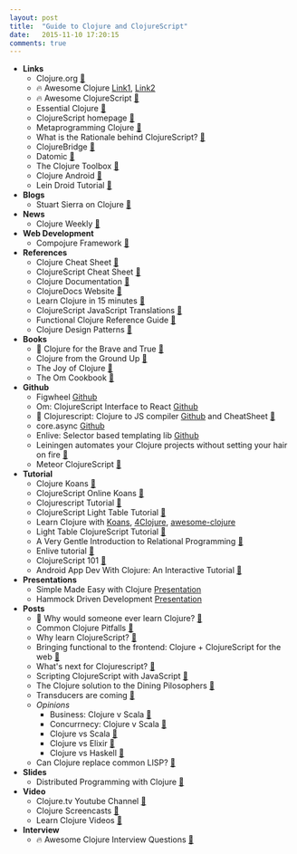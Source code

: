 ```yaml
---
layout: post
title:  "Guide to Clojure and ClojureScript"
date:   2015-11-10 17:20:15
comments: true
---
```



- **Links**
    - Clojure.org [:link:](http://clojure.org/)
    - :fire: Awesome Clojure [Link1](https://github.com/razum2um/awesome-clojure), [Link2](https://github.com/mbuczko/awesome-clojure)
    - :fire: Awesome ClojureScript [:link:](https://github.com/emrehan/clojurescript-awesome)
    - Essential Clojure [:link:](http://clojure-doc.org/articles/content.html#essentialse)
    - ClojureScript homepage [:link:](http://cljsjs.github.io/)
    - Metaprogramming Clojure [:link:](http://clojure-doc.org/articles/language/macros.html)
    - What is the Rationale behind ClojureScript? [:link:](https://github.com/clojure/clojurescript/wiki/Rationale)
    - ClojureBridge [:link:](http://www.clojurebridge.org/)
    - Datomic [:link:](http://www.datomic.com/)
    - The Clojure Toolbox [:link:](http://www.clojure-toolbox.com/)
    - Clojure Android [:link:](http://clojure-android.info/)
    - Lein Droid Tutorial [:link:](https://github.com/clojure-android/lein-droid/wiki/Tutorial)
- **Blogs**
    - Stuart Sierra on Clojure [:newspaper:](http://stuartsierra.com/)
- **News**
    - Clojure Weekly [:link:](http://reborg.tumblr.com/)
- **Web Development**
    - Compojure Framework [:link:](https://github.com/weavejester/compojure/wiki)
- **References**
    - Clojure Cheat Sheet [:link:](http://clojure.org/cheatsheet)
    - ClojureScript Cheat Sheet [:link:](http://cljs.info/cheatsheet/)
    - Clojure Documentation [:link:](http://clojure-doc.org/)
    - ClojureDocs Website [:link:](http://clojuredocs.org/)
    - Learn Clojure in 15 minutes [:link:](http://adambard.com/blog/clojure-in-15-minutes/)
    - ClojureScript JavaScript Translations [:link:](http://himera.herokuapp.com/index.html)
    - Functional Clojure Reference Guide [:link:](https://dzone.com/storage/assets/3818-rc122-010d-clojure.pdf)
    - Clojure Design Patterns [:link:](http://mishadoff.com/blog/clojure-design-patterns/)
- **Books** 
    - :raised_hands: Clojure for the Brave and True [:link:](http://www.braveclojure.com/introduction/)
    - Clojure from the Ground Up [:link:](https://aphyr.com/posts/301-clojure-from-the-ground-up-welcome)
    - The Joy of Clojure [:link:](http://www.joyofclojure.com/)
    - The Om Cookbook [:link:](https://github.com/omcljs/om-cookbook)
- **Github**
    - Figwheel [Github](https://github.com/bhauman/lein-figwheel)
    - Om: ClojureScript Interface to React [Github](https://github.com/omcljs/om)
    - :raised_hands: Clojurescript: Clojure to JS compiler [Github](https://github.com/clojure/clojurescript) and CheatSheet [:link:](http://himera.herokuapp.com/index.html)
    - core.async [Github](https://github.com/clojure/core.async)
    - Enlive: Selector based templating lib [Github](https://github.com/cgrand/enlive)
    - Leiningen automates your Clojure projects without setting your hair on fire [:link:](https://github.com/technomancy/leiningen)
    - Meteor ClojureScript [:link:](https://github.com/mystor/meteor-clojurescript)
- **Tutorial**
    - Clojure Koans [:link:](https://github.com/functional-koans/clojure-koans)
    - ClojureScript Online Koans [:link:](http://clojurescriptkoans.com/)
    - Clojurescript Tutorial [:link:](https://www.niwi.nz/cljs-workshop/)
    - ClojureScript Light Table Tutorial [:link:](https://github.com/swannodette/lt-cljs-tutorial)
    - Learn Clojure with [Koans](https://github.com/functional-koans/clojure-koans), [4Clojure](https://www.4clojure.com/problems), [awesome-clojure](https://github.com/razum2um/awesome-clojure)
    - Light Table ClojureScript Tutorial [:link:](https://github.com/swannodette/lt-cljs-tutorial)
    - A Very Gentle Introduction to Relational Programming [:link:](https://github.com/swannodette/logic-tutorial)
    - Enlive tutorial [:link:](https://github.com/swannodette/enlive-tutorial)
    - ClojureScript 101 [:link:](http://swannodette.github.io/2013/11/07/clojurescript-101/)
    - Android App Dev With Clojure: An Interactive Tutorial [:link:](https://github.com/alexander-yakushev/events/blob/master/tutorial.md)
- **Presentations**
    - Simple Made Easy with Clojure [Presentation](http://www.infoq.com/presentations/Simple-Made-Easy) 
    - Hammock Driven Development [Presentation](https://www.youtube.com/watch?v=f84n5oFoZBc)
- **Posts**
    - :raised_hands: Why would someone ever learn Clojure? [:link:](https://www.quora.com/Why-would-someone-learn-Clojure)
    - Common Clojure Pitfalls [:link:](http://stackoverflow.com/questions/2020570/common-programming-mistakes-for-clojure-developers-to-avoid/2021343#2021343)
    - Why learn ClojureScript? [:link:](https://www.quora.com/Why-ClojureScript)
    - Bringing functional to the frontend: Clojure + ClojureScript for the web [:link:](http://blog.getprismatic.com/bringing-functional-to-the-frontend-clojure-clojurescript-for-the-web/)
    - What's next for Clojurescript? [:link:](http://swannodette.github.io/2015/07/29/clojurescript-17/)
    - Scripting ClojureScript with JavaScript [:link:](http://swannodette.github.io/2015/03/10/scripting-clojurescript-with-javascript/)
    - The Clojure solution to the Dining Pilosophers [:link:](http://www.bestinclass.dk/blog/dining-philosophers-the-4th-solution)
    - Transducers are coming [:link:](http://blog.cognitect.com/blog/2014/8/6/transducers-are-coming)
    - *Opinions*
        - Business: Clojure v Scala [:link:](http://www.bestinclass.dk/blog/scala-vs-clojure-lets-get-down-to-business)
        - Concurrnecy: Clojure v Scala [:link:](http://www.bestinclass.dk/blog/scala-vs-clojure-round-2-concurrency)
        - Clojure vs Scala [:link:](https://www.quora.com/What-are-some-advantages-of-Clojure-over-Scala)
        - Clojure vs Elixir [:link:](https://www.quora.com/Functional-Programming/Why-choose-Clojure-over-Elixir)
        - Clojure vs Haskell [:link:](https://www.quora.com/Which-power-programming-language-should-I-put-the-effort-into-learning-this-year-Clojure-or-Haskell)
    - Can Clojure replace common LISP? [:link:](https://www.quora.com/Can-Clojure-eventually-replace-Common-Lisp)
- **Slides**
    - Distributed Programming with Clojure [:floppy_disk:](https://speakerdeck.com/kachayev/deterministic-parallel-and-distributed-programming-with-clojure)
- **Video**
    - Clojure.tv Youtube Channel [:link:](https://www.youtube.com/channel/UCaLlzGqiPE2QRj6sSOawJRg)
    - Clojure Screencasts [:link:](http://www.clojurescreencasts.com/)
    - Learn Clojure Videos [:link:](http://learn-clojure.com/clojure_videos.html)
- **Interview**
    - :fire: Awesome Clojure Interview Questions [:link:](https://github.com/MaximAbramchuck/awesome-interviews#clojure)